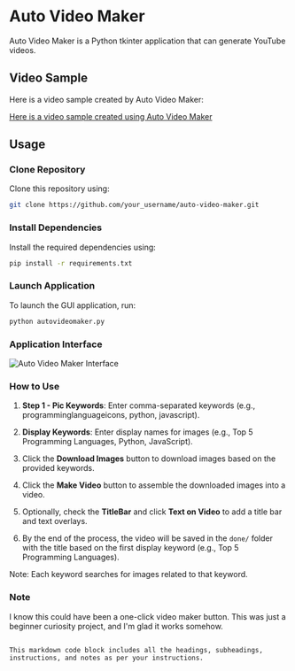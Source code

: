 # Auto Video Maker

Auto Video Maker is a Python tkinter application that can generate YouTube videos.

## Video Sample
Here is a video sample created by Auto Video Maker:

[Here is a video sample created using Auto Video Maker](https://github.com/user/repository/raw/master/done/Top%205%20Programming%20Languages.mp4)


## Usage

### Clone Repository

Clone this repository using:

```bash
git clone https://github.com/your_username/auto-video-maker.git
```

### Install Dependencies

Install the required dependencies using:

```bash
pip install -r requirements.txt
```

### Launch Application

To launch the GUI application, run:

```bash
python autovideomaker.py
```

### Application Interface

![Auto Video Maker Interface](https://path_to_your_screenshot)

### How to Use

1. **Step 1 - Pic Keywords**: Enter comma-separated keywords (e.g., programminglanguageicons, python, javascript).
   
2. **Display Keywords**: Enter display names for images (e.g., Top 5 Programming Languages, Python, JavaScript).

3. Click the **Download Images** button to download images based on the provided keywords.

4. Click the **Make Video** button to assemble the downloaded images into a video.

5. Optionally, check the **TitleBar** and click **Text on Video** to add a title bar and text overlays.

6. By the end of the process, the video will be saved in the `done/` folder with the title based on the first display keyword (e.g., Top 5 Programming Languages).

Note: Each keyword searches for images related to that keyword.

### Note

I know this could have been a one-click video maker button. This was just a beginner curiosity project, and I'm glad it works somehow.
``` 

This markdown code block includes all the headings, subheadings, instructions, and notes as per your instructions.

